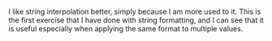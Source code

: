 I like string interpolation better, simply because I am more used to it. This is the first exercise that I have done with string formatting, and I can see that it is useful especially when applying the same format to multiple values.
